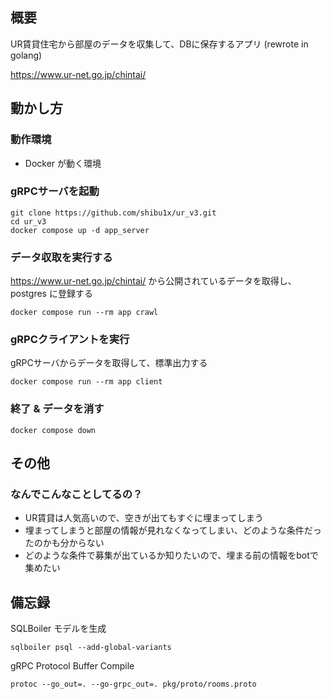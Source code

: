 ## 概要

UR賃貸住宅から部屋のデータを収集して、DBに保存するアプリ (rewrote in golang)

https://www.ur-net.go.jp/chintai/


## 動かし方

### 動作環境

- Docker が動く環境

### gRPCサーバを起動

```
git clone https://github.com/shibu1x/ur_v3.git
cd ur_v3
docker compose up -d app_server
```

### データ収取を実行する

https://www.ur-net.go.jp/chintai/ から公開されているデータを取得し、 postgres に登録する

```
docker compose run --rm app crawl
```

### gRPCクライアントを実行

gRPCサーバからデータを取得して、標準出力する

```
docker compose run --rm app client
```

### 終了 & データを消す

```
docker compose down
```

## その他

### なんでこんなことしてるの？

- UR賃貸は人気高いので、空きが出てもすぐに埋まってしまう
- 埋まってしまうと部屋の情報が見れなくなってしまい、どのような条件だったのかも分からない
- どのような条件で募集が出ているか知りたいので、埋まる前の情報をbotで集めたい


## 備忘録

SQLBoiler モデルを生成
```
sqlboiler psql --add-global-variants
```

gRPC Protocol Buffer Compile
```
protoc --go_out=. --go-grpc_out=. pkg/proto/rooms.proto
```